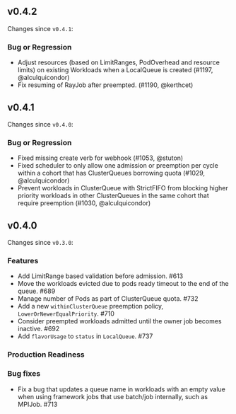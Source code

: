 ## v0.4.2

Changes since `v0.4.1`:

### Bug or Regression

- Adjust resources (based on LimitRanges, PodOverhead and resource limits) on existing Workloads when a LocalQueue is created (#1197, @alculquicondor)
- Fix resuming of RayJob after preempted. (#1190, @kerthcet)

## v0.4.1

Changes since `v0.4.0`:

### Bug or Regression

- Fixed missing create verb for webhook (#1053, @stuton)
- Fixed scheduler to only allow one admission or preemption per cycle within a cohort that has ClusterQueues borrowing quota (#1029, @alculquicondor)
- Prevent workloads in ClusterQueue with StrictFIFO from blocking higher priority workloads in other ClusterQueues in the same cohort that require preemption (#1030, @alculquicondor)

## v0.4.0

Changes since `v0.3.0`:

### Features

- Add LimitRange based validation before admission. #613
- Move the workloads evicted due to pods ready timeout to the end of the queue. #689
- Manage number of Pods as part of ClusterQueue quota. #732
- Add a new `withinClusterQueue` preemption policy, `LowerOrNewerEqualPriority`. #710
- Consider preempted workloads admitted until the owner job becomes inactive. #692
- Add `flavorUsage` to `status` in `LocalQueue`.  #737

### Production Readiness


### Bug fixes

- Fix a bug that updates a queue name in workloads with an empty value when using framework jobs that use batch/job internally, such as MPIJob. #713 
